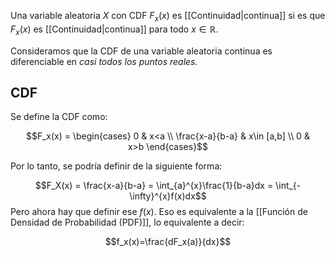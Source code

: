 
Una variable aleatoria $X$ con CDF $F_x(x)$ es [[Continuidad|continua]] si es que $F_x(x)$ es [[Continuidad|continua]] para todo $x\in\mathbb{R}$. 

Consideramos que la CDF de una variable aleatoria continua es diferenciable en *casi todos los puntos reales.* 

## CDF 

Se define la CDF como: 

$$F_x(x) = \begin{cases}
0 & x<a \\ 
\frac{x-a}{b-a} & x\in [a,b] \\ 
0 & x>b \end{cases}$$ 

Por lo tanto, se podría definir de la siguiente forma: 

$$F_X(x) = \frac{x-a}{b-a} = \int_{a}^{x}\frac{1}{b-a}dx = \int_{-\infty}^{x}f(x)dx$$ 
Pero ahora hay que definir ese $f(x)$. Eso es equivalente a la [[Función de Densidad de Probabilidad (PDF)]], lo equivalente a decir: 

$$f_x(x)=\frac{dF_x(a)}{dx}$$ 